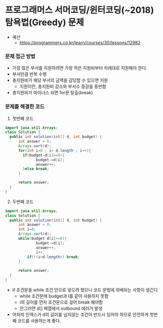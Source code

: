# 프로그래머스 서머코딩/윈터코딩(~2018) 탐욕법(Greedy) 문제 
- 예산
    - https://programmers.co.kr/learn/courses/30/lessons/12982


### 문제 접근 방법
- 가장 많은 부서를 지원하려면 가장 적은 지원비부터 차례대로 지원해야 한다.
- 부서만큼 반복 수행
- 총지원비가 해당 부서의 금액을 감당할 수 있으면 지원
    - 지원이란, 총지원비 감소와 부서수 증감을 동반함
- 총지원비가 마이너스 되면 for문 탈출(break)

### 문제를 해결한 코드
1. 첫번째 코드
```java
import java.util.Arrays;
class Solution {
  public int solution(int[] d, int budget) {
      int answer = 0;
      Arrays.sort(d);
      for(int i=0 ; i< d.length ; i++){
        if(budget-d[i]>=0){
              budget-=d[i];
              answer++;
        }else break;
      }

      return answer;
  }
}
```


2. 두번째 코드
```java
import java.util.Arrays;
class Solution {
  public int solution(int[] d, int budget) {
      int answer = 0;
      int i=0;
      Arrays.sort(d);
      while(budget-d[i]>=0){ 
              budget-=d[i];
              answer++;
              i++;
          if(!(i<d.length)) break;
      }
      
      return answer;
  }
}
```
- if 조건문을 while 조건 안으로 넣으려 했으나 코드 문법에 위배되는 사항이 생긴다.
    - while 조건문에 budget과 i를 같이 사용하지 못함
    - i의 길이를 먼저 조건문으로 걸어 break 해야함
    - 안그러면 d[] 배열에서 outbound 에러가 발생
- 어차피 인덱스가 d의 길이를 넘지않는 조건이 반드시 있어야 하므로 안전하게 첫번째 코드를 사용하는게 좋다.
    

